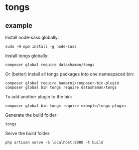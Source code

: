 # tongs

## example

Install node-sass globally:

    sudo -H npm install -g node-sass

Install tongs globally:

    composer global require datashaman/tongs

Or (better) install all tongs packages into one namespaced bin:

    composer global require bamarni/composer-bin-plugin
    composer global bin tongs require datashaman/tongs

To add another plugin to the bin:

    composer global bin tongs require example/tongs-plugin

Generate the build folder:

    tongs

Serve the build folder:

    php artisan serve -S localhost:8080 -t build
